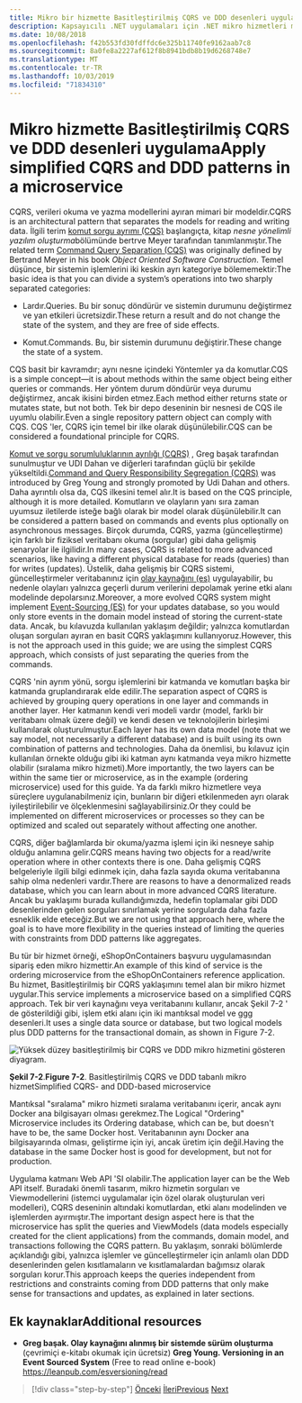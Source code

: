 ```yaml
---
title: Mikro bir hizmette Basitleştirilmiş CQRS ve DDD desenleri uygulama
description: Kapsayıcılı .NET uygulamaları için .NET mikro hizmetleri mimarisi | CQRS ve DDD desenleri arasındaki genel ilişkiyi anlayın.
ms.date: 10/08/2018
ms.openlocfilehash: f42b553fd30fdffdc6e325b11740fe9162aab7c8
ms.sourcegitcommit: 8a0fe8a2227af612f8b8941bdb8b19d6268748e7
ms.translationtype: MT
ms.contentlocale: tr-TR
ms.lasthandoff: 10/03/2019
ms.locfileid: "71834310"
---
```

# <a name="apply-simplified-cqrs-and-ddd-patterns-in-a-microservice"></a><span data-ttu-id="a4a10-103">Mikro hizmette Basitleştirilmiş CQRS ve DDD desenleri uygulama</span><span class="sxs-lookup"><span data-stu-id="a4a10-103">Apply simplified CQRS and DDD patterns in a microservice</span></span>

<span data-ttu-id="a4a10-104">CQRS, verileri okuma ve yazma modellerini ayıran mimari bir modeldir.</span><span class="sxs-lookup"><span data-stu-id="a4a10-104">CQRS is an architectural pattern that separates the models for reading and writing data.</span></span> <span data-ttu-id="a4a10-105">İlgili terim [komut sorgu ayrımı (CQS)](https://martinfowler.com/bliki/CommandQuerySeparation.html) başlangıçta, kitap *nesne yönelimli yazılım oluşturma*bölümünde bertrve Meyer tarafından tanımlanmıştır.</span><span class="sxs-lookup"><span data-stu-id="a4a10-105">The related term [Command Query Separation (CQS)](https://martinfowler.com/bliki/CommandQuerySeparation.html) was originally defined by Bertrand Meyer in his book *Object Oriented Software Construction*.</span></span> <span data-ttu-id="a4a10-106">Temel düşünce, bir sistemin işlemlerini iki keskin ayrı kategoriye bölememektir:</span><span class="sxs-lookup"><span data-stu-id="a4a10-106">The basic idea is that you can divide a system’s operations into two sharply separated categories:</span></span>

- <span data-ttu-id="a4a10-107">Lardır.</span><span class="sxs-lookup"><span data-stu-id="a4a10-107">Queries.</span></span> <span data-ttu-id="a4a10-108">Bu bir sonuç döndürür ve sistemin durumunu değiştirmez ve yan etkileri ücretsizdir.</span><span class="sxs-lookup"><span data-stu-id="a4a10-108">These return a result and do not change the state of the system, and they are free of side effects.</span></span>

- <span data-ttu-id="a4a10-109">Komut.</span><span class="sxs-lookup"><span data-stu-id="a4a10-109">Commands.</span></span> <span data-ttu-id="a4a10-110">Bu, bir sistemin durumunu değiştirir.</span><span class="sxs-lookup"><span data-stu-id="a4a10-110">These change the state of a system.</span></span>

<span data-ttu-id="a4a10-111">CQS basit bir kavramdır; aynı nesne içindeki Yöntemler ya da komutlar.</span><span class="sxs-lookup"><span data-stu-id="a4a10-111">CQS is a simple concept—it is about methods within the same object being either queries or commands.</span></span> <span data-ttu-id="a4a10-112">Her yöntem durum döndürür veya durumu değiştirmez, ancak ikisini birden etmez.</span><span class="sxs-lookup"><span data-stu-id="a4a10-112">Each method either returns state or mutates state, but not both.</span></span> <span data-ttu-id="a4a10-113">Tek bir depo deseninin bir nesnesi de CQS ile uyumlu olabilir.</span><span class="sxs-lookup"><span data-stu-id="a4a10-113">Even a single repository pattern object can comply with CQS.</span></span> <span data-ttu-id="a4a10-114">CQS 'ler, CQRS için temel bir ilke olarak düşünülebilir.</span><span class="sxs-lookup"><span data-stu-id="a4a10-114">CQS can be considered a foundational principle for CQRS.</span></span>

<span data-ttu-id="a4a10-115">[Komut ve sorgu sorumluluklarının ayrılığı (CQRS)](https://martinfowler.com/bliki/CQRS.html) , Greg başak tarafından sunulmuştur ve UDI Dahan ve diğerleri tarafından güçlü bir şekilde yükseltildi.</span><span class="sxs-lookup"><span data-stu-id="a4a10-115">[Command and Query Responsibility Segregation (CQRS)](https://martinfowler.com/bliki/CQRS.html) was introduced by Greg Young and strongly promoted by Udi Dahan and others.</span></span> <span data-ttu-id="a4a10-116">Daha ayrıntılı olsa da, CQS ilkesini temel alır.</span><span class="sxs-lookup"><span data-stu-id="a4a10-116">It is based on the CQS principle, although it is more detailed.</span></span> <span data-ttu-id="a4a10-117">Komutların ve olayların yanı sıra zaman uyumsuz iletilerde isteğe bağlı olarak bir model olarak düşünülebilir.</span><span class="sxs-lookup"><span data-stu-id="a4a10-117">It can be considered a pattern based on commands and events plus optionally on asynchronous messages.</span></span> <span data-ttu-id="a4a10-118">Birçok durumda, CQRS, yazma (güncelleştirme) için farklı bir fiziksel veritabanı okuma (sorgular) gibi daha gelişmiş senaryolar ile ilgilidir.</span><span class="sxs-lookup"><span data-stu-id="a4a10-118">In many cases, CQRS is related to more advanced scenarios, like having a different physical database for reads (queries) than for writes (updates).</span></span> <span data-ttu-id="a4a10-119">Üstelik, daha gelişmiş bir CQRS sistemi, güncelleştirmeler veritabanınız için [olay kaynağını (es)](https://martinfowler.com/eaaDev/EventSourcing.html) uygulayabilir, bu nedenle olayları yalnızca geçerli durum verilerini depolamak yerine etki alanı modelinde depolarsınız.</span><span class="sxs-lookup"><span data-stu-id="a4a10-119">Moreover, a more evolved CQRS system might implement [Event-Sourcing (ES)](https://martinfowler.com/eaaDev/EventSourcing.html) for your updates database, so you would only store events in the domain model instead of storing the current-state data.</span></span> <span data-ttu-id="a4a10-120">Ancak, bu kılavuzda kullanılan yaklaşım değildir; yalnızca komutlardan oluşan sorguları ayıran en basit CQRS yaklaşımını kullanıyoruz.</span><span class="sxs-lookup"><span data-stu-id="a4a10-120">However, this is not the approach used in this guide; we are using the simplest CQRS approach, which consists of just separating the queries from the commands.</span></span>

<span data-ttu-id="a4a10-121">CQRS 'nin ayrım yönü, sorgu işlemlerini bir katmanda ve komutları başka bir katmanda gruplandırarak elde edilir.</span><span class="sxs-lookup"><span data-stu-id="a4a10-121">The separation aspect of CQRS is achieved by grouping query operations in one layer and commands in another layer.</span></span> <span data-ttu-id="a4a10-122">Her katmanın kendi veri modeli vardır (model, farklı bir veritabanı olmak üzere değil) ve kendi desen ve teknolojilerin birleşimi kullanılarak oluşturulmuştur.</span><span class="sxs-lookup"><span data-stu-id="a4a10-122">Each layer has its own data model (note that we say model, not necessarily a different database) and is built using its own combination of patterns and technologies.</span></span> <span data-ttu-id="a4a10-123">Daha da önemlisi, bu kılavuz için kullanılan örnekte olduğu gibi iki katman aynı katmanda veya mikro hizmette olabilir (sıralama mikro hizmeti).</span><span class="sxs-lookup"><span data-stu-id="a4a10-123">More importantly, the two layers can be within the same tier or microservice, as in the example (ordering microservice) used for this guide.</span></span> <span data-ttu-id="a4a10-124">Ya da farklı mikro hizmetlere veya süreçlere uygulanabilmeniz için, bunların bir diğeri etkilenmeden ayrı olarak iyileştirilebilir ve ölçeklenmesini sağlayabilirsiniz.</span><span class="sxs-lookup"><span data-stu-id="a4a10-124">Or they could be implemented on different microservices or processes so they can be optimized and scaled out separately without affecting one another.</span></span>

<span data-ttu-id="a4a10-125">CQRS, diğer bağlamlarda bir okuma/yazma işlemi için iki nesneye sahip olduğu anlamına gelir.</span><span class="sxs-lookup"><span data-stu-id="a4a10-125">CQRS means having two objects for a read/write operation where in other contexts there is one.</span></span> <span data-ttu-id="a4a10-126">Daha gelişmiş CQRS belgeleriyle ilgili bilgi edinmek için, daha fazla sayıda okuma veritabanına sahip olma nedenleri vardır.</span><span class="sxs-lookup"><span data-stu-id="a4a10-126">There are reasons to have a denormalized reads database, which you can learn about in more advanced CQRS literature.</span></span> <span data-ttu-id="a4a10-127">Ancak bu yaklaşımı burada kullandığımızda, hedefin toplamalar gibi DDD desenlerinden gelen sorguları sınırlamak yerine sorgularda daha fazla esneklik elde eteceğiz.</span><span class="sxs-lookup"><span data-stu-id="a4a10-127">But we are not using that approach here, where the goal is to have more flexibility in the queries instead of limiting the queries with constraints from DDD patterns like aggregates.</span></span>

<span data-ttu-id="a4a10-128">Bu tür bir hizmet örneği, eShopOnContainers başvuru uygulamasından sipariş eden mikro hizmettir.</span><span class="sxs-lookup"><span data-stu-id="a4a10-128">An example of this kind of service is the ordering microservice from the eShopOnContainers reference application.</span></span> <span data-ttu-id="a4a10-129">Bu hizmet, Basitleştirilmiş bir CQRS yaklaşımını temel alan bir mikro hizmet uygular.</span><span class="sxs-lookup"><span data-stu-id="a4a10-129">This service implements a microservice based on a simplified CQRS approach.</span></span> <span data-ttu-id="a4a10-130">Tek bir veri kaynağını veya veritabanını kullanır, ancak Şekil 7-2 ' de gösterildiği gibi, işlem etki alanı için iki mantıksal model ve ggg desenleri.</span><span class="sxs-lookup"><span data-stu-id="a4a10-130">It uses a single data source or database, but two logical models plus DDD patterns for the transactional domain, as shown in Figure 7-2.</span></span>

![Yüksek düzey basitleştirilmiş bir CQRS ve DDD mikro hizmetini gösteren diyagram.](./media/apply-simplified-microservice-cqrs-ddd-patterns/simplified-cqrs-ddd-microservice.png)

<span data-ttu-id="a4a10-132">**Şekil 7-2**.</span><span class="sxs-lookup"><span data-stu-id="a4a10-132">**Figure 7-2**.</span></span> <span data-ttu-id="a4a10-133">Basitleştirilmiş CQRS ve DDD tabanlı mikro hizmet</span><span class="sxs-lookup"><span data-stu-id="a4a10-133">Simplified CQRS- and DDD-based microservice</span></span>

<span data-ttu-id="a4a10-134">Mantıksal "sıralama" mikro hizmeti sıralama veritabanını içerir, ancak aynı Docker ana bilgisayarı olması gerekmez.</span><span class="sxs-lookup"><span data-stu-id="a4a10-134">The Logical "Ordering" Microservice includes its Ordering database, which can be, but doesn't have to be, the same Docker host.</span></span> <span data-ttu-id="a4a10-135">Veritabanının aynı Docker ana bilgisayarında olması, geliştirme için iyi, ancak üretim için değil.</span><span class="sxs-lookup"><span data-stu-id="a4a10-135">Having the database in the same Docker host is good for development, but not for production.</span></span>

<span data-ttu-id="a4a10-136">Uygulama katmanı Web API 'SI olabilir.</span><span class="sxs-lookup"><span data-stu-id="a4a10-136">The application layer can be the Web API itself.</span></span> <span data-ttu-id="a4a10-137">Buradaki önemli tasarım, mikro hizmetin sorguları ve Viewmodellerini (istemci uygulamalar için özel olarak oluşturulan veri modelleri), CQRS deseninin altındaki komutlardan, etki alanı modelinden ve işlemlerden ayırmıştır.</span><span class="sxs-lookup"><span data-stu-id="a4a10-137">The important design aspect here is that the microservice has split the queries and ViewModels (data models especially created for the client applications) from the commands, domain model, and transactions following the CQRS pattern.</span></span> <span data-ttu-id="a4a10-138">Bu yaklaşım, sonraki bölümlerde açıklandığı gibi, yalnızca işlemler ve güncelleştirmeler için anlamlı olan DDD desenlerinden gelen kısıtlamaların ve kısıtlamalardan bağımsız olarak sorguları korur.</span><span class="sxs-lookup"><span data-stu-id="a4a10-138">This approach keeps the queries independent from restrictions and constraints coming from DDD patterns that only make sense for transactions and updates, as explained in later sections.</span></span>

## <a name="additional-resources"></a><span data-ttu-id="a4a10-139">Ek kaynaklar</span><span class="sxs-lookup"><span data-stu-id="a4a10-139">Additional resources</span></span>

- <span data-ttu-id="a4a10-140">**Greg başak. Olay kaynağını alınmış bir sistemde sürüm oluşturma** (çevrimiçi e-kitabı okumak için ücretsiz) </span><span class="sxs-lookup"><span data-stu-id="a4a10-140">**Greg Young. Versioning in an Event Sourced System** (Free to read online e-book) </span></span>\
   <https://leanpub.com/esversioning/read>

>[!div class="step-by-step"]
><span data-ttu-id="a4a10-141">[Önceki](index.md)
>[İleri](eshoponcontainers-cqrs-ddd-microservice.md)</span><span class="sxs-lookup"><span data-stu-id="a4a10-141">[Previous](index.md)
[Next](eshoponcontainers-cqrs-ddd-microservice.md)</span></span>
